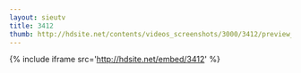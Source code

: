 ```yaml
---
layout: sieutv
title: 3412
thumb: http://hdsite.net/contents/videos_screenshots/3000/3412/preview_360p.mp4.jpg
---
```

{% include iframe src='http://hdsite.net/embed/3412' %}
 

